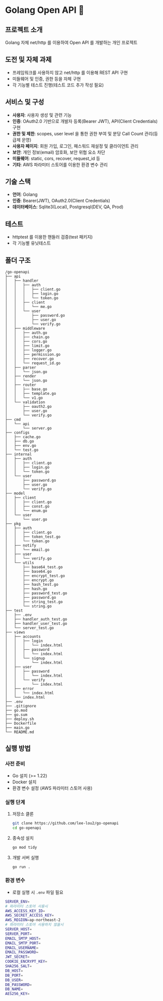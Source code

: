 # Golang Open API 🚀

## 프로젝트 소개
Golang 자체 net/http 를 이용하여 Open API 를 개발하는 개인 프로젝트

## 도전 및 자체 과제
- 프레임워크를 사용하지 않고 net/http 를 이용해 REST API 구현
- 미들웨어 및 인증, 권한 등을 자체 구현
- 각 기능별 테스트 진행(테스트 코드 추가 작성 필요)

## 서비스 및 구성
- **사용자**: 사용자 생성 및 관련 기능
- **인증**: OAuth2.0 기반으로 개발자 등록(Bearer JWT), API(Client Credentials) 구현
- **권한 및 제한**: scopes, user level 을 통한 권한 부여 및 분당 Call Count 관리(등급제 운영)
- **사용자 페이지**: 회원 가입, 로그인, 패스워드 재설정 및 클라이언트 관리
- **보안**: 개인 정보(email) 암호화, 보안 위협 요소 차단
- **미들웨어**: static, cors, recover, request_id 등
- **기타**: AWS 파라미터 스토어를 이용한 환경 변수 관리

## 기술 스택
- **언어**: Golang
- **인증**: Bearer(JWT), OAuth2.0(Client Credentials)
- **데이터베이스**: Sqlite3(Local), Postgresql(DEV, QA, Prod)

## 테스트
- httptest 를 이용한 핸들러 검증(test 패키지)
- 각 기능별 유닛테스트

## 폴더 구조
```
/go-openapi
├── api
│   ├── handler
│   │   ├── auth
│   │   │   ├── client.go
│   │   │   ├── login.go
│   │   │   └── token.go
│   │   ├── client
│   │   │   └── me.go
│   │   └── user
│   │       ├── password.go
│   │       ├── user.go
│   │       └── verify.go
│   ├── middleware
│   │   ├── auth.go
│   │   ├── chain.go
│   │   ├── cors.go
│   │   ├── limit.go
│   │   ├── logger.go
│   │   ├── permission.go
│   │   ├── recover.go
│   │   └── request_id.go
│   ├── parser
│   │   └── json.go
│   ├── render
│   │   └── json.go
│   ├── router
│   │   ├── base.go
│   │   ├── template.go
│   │   └── v1.go
│   └── validation
│       ├── oauth2.go
│       ├── user.go
│       └── verify.go
├── cmd
│   └── api
│       └── server.go
├── configs
│   ├── cache.go
│   ├── db.go
│   ├── env.go
│   └── test.go
├── internal
│   ├── auth
│   │   ├── client.go
│   │   ├── login.go
│   │   └── token.go
│   └── user
│       ├── password.go
│       ├── user.go
│       └── verify.go
├── model
│   ├── client
│   │   ├── client.go
│   │   ├── const.go
│   │   └── enum.go
│   └── user
│       └── user.go
├── pkg
│   ├── auth
│   │   ├── client.go
│   │   ├── token_test.go
│   │   └── token.go
│   ├── notify
│   │   └── email.go
│   ├── user
│   │   └── verify.go
│   └── utils
│       ├── base64_test.go
│       ├── base64.go
│       ├── encrypt_test.go
│       ├── encrypt.go
│       ├── hash_test.go
│       ├── hash.go
│       ├── password_test.go
│       ├── password.go
│       ├── string_test.go
│       └── string.go
├── test
│   ├── .env
│   ├── handler_auth_test.go
│   ├── handler_user_test.go
│   └── server_test.go
├── views
│   ├── accounts
│   │   ├── login
│   │   │   └── index.html
│   │   ├── password
│   │   │   └── index.html
│   │   └── signup
│   │       └── index.html
│   ├── user
│   │   ├── password
│   │   │   └── index.html
│   │   └── verify
│   │       └── index.html
│   ├── error
│   │   └── index.html
│   └── index.html
├── .env
├── .gitignore
├── go.mod
├── go.sum
├── deploy.sh
├── Dockerfile
├── main.go
└── README.md
```

## 실행 방법
### 사전 준비
- Go 설치 (>= 1.22)
- Docker 설치
- 환경 변수 설정 (AWS 파라미터 스토어 사용)

### 실행 단계
1. 저장소 클론
   ```sh
   git clone https://github.com/lee-lou2/go-openapi
   cd go-openapi
   ```

2. 종속성 설치
   ```sh
   go mod tidy
   ```

3. 개발 서버 실행
   ```sh
   go run .
   ```

### 환경 변수
- 로컬 실행 시 `.env` 파일 필요
```sh
SERVER_ENV=
# 파라미터 스토어 사용시
AWS_ACCESS_KEY_ID=
AWS_SECRET_ACCESS_KEY=
AWS_REGION=ap-northeast-2
# 파라미터 스토어 사용하지 않을시
SERVER_HOST=
SERVER_PORT=
EMAIL_SMTP_HOST=
EMAIL_SMTP_PORT=
EMAIL_USERNAME=
EMAIL_PASSWORD=
JWT_SECRET=
COOKIE_ENCRYPT_KEY=
SHA256_SALT=
DB_HOST=
DB_PORT=
DB_USER=
DB_PASSWORD=
DB_NAME=
AES256_KEY=
```
